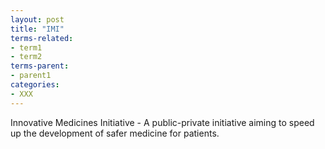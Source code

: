 ```yaml
---
layout: post
title: "IMI"
terms-related:
- term1
- term2
terms-parent:
- parent1
categories:
- XXX
---
```



Innovative Medicines Initiative - A public-private initiative aiming to speed up the development of safer medicine for patients.
